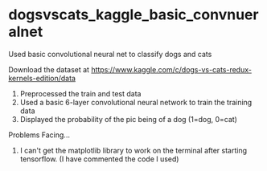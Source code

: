 # dogsvscats_kaggle_basic_convnueralnet
Used basic convolutional neural net to classify dogs and cats


Download the dataset at https://www.kaggle.com/c/dogs-vs-cats-redux-kernels-edition/data

1) Preprocessed the train and test data
2) Used a basic 6-layer convolutional neural network to train the training data
3) Displayed the probability of the pic being of a dog (1=dog, 0=cat)

Problems Facing...
1) I can't get the matplotlib library to work on the terminal after starting tensorflow. (I have commented the code I used)
